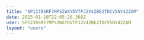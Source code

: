 ```yaml
---
title: "SP1239SRF7MPS2WXYDVTPJ2V4ZBE2TDCV5NY42ZAM"
date: 2025-01-10T22:05:26.366Z
user: SP1239SRF7MPS2WXYDVTPJ2V4ZBE2TDCV5NY42ZAM
layout: "users"
---
```

    